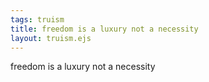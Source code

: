 ```yaml
---
tags: truism
title: freedom is a luxury not a necessity
layout: truism.ejs
---
```


freedom is a luxury not a necessity